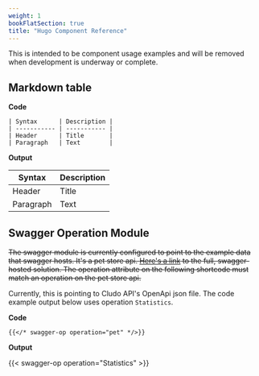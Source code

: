 ```yaml
---
weight: 1
bookFlatSection: true
title: "Hugo Component Reference"
---
```


This is intended to be component usage examples and will be removed when development is underway or complete.

## Markdown table

**Code**

```
| Syntax      | Description |
| ----------- | ----------- |
| Header      | Title       |
| Paragraph   | Text        |
```

**Output**

| Syntax      | Description |
| ----------- | ----------- |
| Header      | Title       |
| Paragraph   | Text        |


## Swagger Operation Module

~~The swagger module is currently configured to point to the example data that swagger hosts. It's a pet store api. [Here's a link](https://petstore.swagger.io/) to the full, swagger-hosted solution. The operation attribute on the following shortcode must match an operation on the pet store api.~~

Currently, this is pointing to Cludo API's OpenApi json file. The code example output below uses operation `Statistics`.

**Code**

```
{{</* swagger-op operation="pet" */>}}
```

**Output**

{{< swagger-op operation="Statistics" >}}


